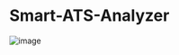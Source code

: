 # Smart-ATS-Analyzer

![image](https://github.com/user-attachments/assets/12a3b345-b74b-4e99-acf4-cc8ee33abb1e)


